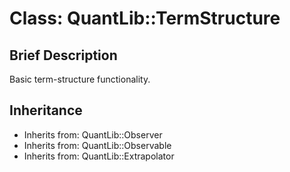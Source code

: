 # Class: QuantLib::TermStructure

## Brief Description
Basic term-structure functionality. 

## Inheritance
- Inherits from: QuantLib::Observer
- Inherits from: QuantLib::Observable
- Inherits from: QuantLib::Extrapolator

